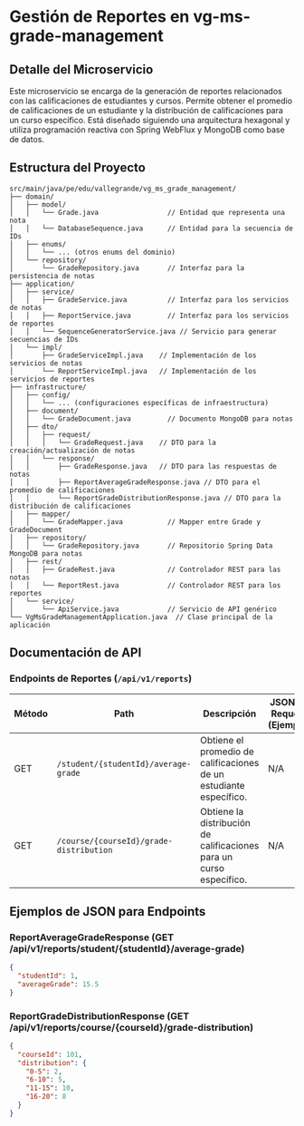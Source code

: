 # Gestión de Reportes en vg-ms-grade-management

## Detalle del Microservicio
Este microservicio se encarga de la generación de reportes relacionados con las calificaciones de estudiantes y cursos. Permite obtener el promedio de calificaciones de un estudiante y la distribución de calificaciones para un curso específico. Está diseñado siguiendo una arquitectura hexagonal y utiliza programación reactiva con Spring WebFlux y MongoDB como base de datos.

## Estructura del Proyecto
```
src/main/java/pe/edu/vallegrande/vg_ms_grade_management/
├── domain/
│   ├── model/
│   │   └── Grade.java                 // Entidad que representa una nota
│   │   └── DatabaseSequence.java      // Entidad para la secuencia de IDs
│   ├── enums/
│   │   └── ... (otros enums del dominio)
│   └── repository/
│       └── GradeRepository.java       // Interfaz para la persistencia de notas
├── application/
│   ├── service/
│   │   ├── GradeService.java          // Interfaz para los servicios de notas
│   │   ├── ReportService.java         // Interfaz para los servicios de reportes
│   │   └── SequenceGeneratorService.java // Servicio para generar secuencias de IDs
│   └── impl/
│       ├── GradeServiceImpl.java    // Implementación de los servicios de notas
│       └── ReportServiceImpl.java   // Implementación de los servicios de reportes
├── infrastructure/
│   ├── config/
│   │   └── ... (configuraciones específicas de infraestructura)
│   ├── document/
│   │   └── GradeDocument.java         // Documento MongoDB para notas
│   ├── dto/
│   │   ├── request/
│   │   │   └── GradeRequest.java    // DTO para la creación/actualización de notas
│   │   └── response/
│   │       ├── GradeResponse.java   // DTO para las respuestas de notas
│   │       ├── ReportAverageGradeResponse.java // DTO para el promedio de calificaciones
│   │       └── ReportGradeDistributionResponse.java // DTO para la distribución de calificaciones
│   ├── mapper/
│   │   └── GradeMapper.java           // Mapper entre Grade y GradeDocument
│   ├── repository/
│   │   └── GradeRepository.java       // Repositorio Spring Data MongoDB para notas
│   ├── rest/
│   │   ├── GradeRest.java             // Controlador REST para las notas
│   │   └── ReportRest.java            // Controlador REST para los reportes
│   └── service/
│       └── ApiService.java            // Servicio de API genérico
└── VgMsGradeManagementApplication.java  // Clase principal de la aplicación
```

## Documentación de API

### Endpoints de Reportes (`/api/v1/reports`)

| Método | Path                                      | Descripción                                                                 | JSON de Request (Ejemplo) | JSON de Response (Ejemplo) |
|--------|-------------------------------------------|-----------------------------------------------------------------------------|---------------------------|----------------------------|
| GET    | `/student/{studentId}/average-grade`      | Obtiene el promedio de calificaciones de un estudiante específico.          | N/A                       | `{ "studentId": 1, "averageGrade": 15.5 }` |
| GET    | `/course/{courseId}/grade-distribution`   | Obtiene la distribución de calificaciones para un curso específico.         | N/A                       | `{ "courseId": 101, "distribution": { "0-5": 2, "6-10": 5, "11-15": 10, "16-20": 8 } }` |

## Ejemplos de JSON para Endpoints

### ReportAverageGradeResponse (GET /api/v1/reports/student/{studentId}/average-grade)
```json
{
  "studentId": 1,
  "averageGrade": 15.5
}
```

### ReportGradeDistributionResponse (GET /api/v1/reports/course/{courseId}/grade-distribution)
```json
{
  "courseId": 101,
  "distribution": {
    "0-5": 2,
    "6-10": 5,
    "11-15": 10,
    "16-20": 8
  }
}
```
